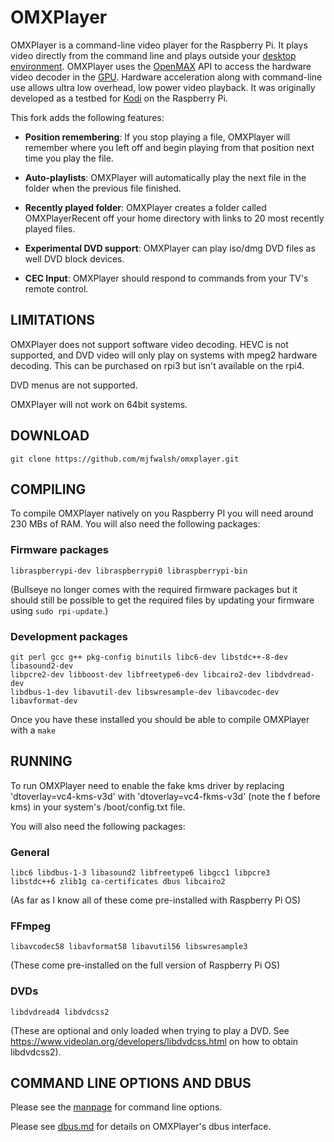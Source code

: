 # OMXPlayer

OMXPlayer is a command-line video player for the Raspberry Pi. It plays
video directly from the command line and plays outside your
[desktop environment](https://en.wikipedia.org/wiki/Desktop_environment). OMXPlayer uses the
[OpenMAX](https://en.wikipedia.org/wiki/OpenMAX) API to access the hardware video decoder in the
[GPU](https://en.wikipedia.org/wiki/Graphics_processing_unit). Hardware
acceleration along with command-line use allows ultra low overhead, low power video playback. It
was originally developed as a testbed for [Kodi](https://en.wikipedia.org/wiki/Kodi_(software))
on the Raspberry Pi.

This fork adds the following features:

* **Position remembering**: If you stop playing a file, OMXPlayer will remember where you
left off and begin playing from that position next time you play the file.

* **Auto-playlists**: OMXPlayer will automatically play the next file in the folder when the
previous file finished.

* **Recently played folder**: OMXPlayer creates a folder called OMXPlayerRecent off your home
directory with links to 20 most recently played files.

* **Experimental DVD support**: OMXPlayer can play iso/dmg DVD files as well DVD block devices.

* **CEC Input**: OMXPlayer should respond to commands from your TV's remote control.

## LIMITATIONS

OMXPlayer does not support software video decoding. HEVC is not supported, and DVD video
will only play on systems with mpeg2 hardware decoding. This can be purchased on rpi3 but
isn't available on the rpi4.

DVD menus are not supported.

OMXPlayer will not work on 64bit systems.

## DOWNLOAD

    git clone https://github.com/mjfwalsh/omxplayer.git

## COMPILING

To compile OMXPlayer natively on you Raspberry PI you will need around 230 MBs of RAM. You will
also need the following packages:

### Firmware packages

    libraspberrypi-dev libraspberrypi0 libraspberrypi-bin

(Bullseye no longer comes with the required firmware packages but it should still be possible to
get the required files by updating your firmware using `sudo rpi-update`.)

### Development packages

    git perl gcc g++ pkg-config binutils libc6-dev libstdc++-8-dev libasound2-dev
    libpcre2-dev libboost-dev libfreetype6-dev libcairo2-dev libdvdread-dev
    libdbus-1-dev libavutil-dev libswresample-dev libavcodec-dev libavformat-dev

Once you have these installed you should be able to compile OMXPlayer with a `make`

## RUNNING

To run OMXPlayer need to enable the fake kms driver by replacing 'dtoverlay=vc4-kms-v3d'
with 'dtoverlay=vc4-fkms-v3d' (note the f before kms) in your system's /boot/config.txt
file.

You will also need the following packages:

### General

    libc6 libdbus-1-3 libasound2 libfreetype6 libgcc1 libpcre3
    libstdc++6 zlib1g ca-certificates dbus libcairo2

(As far as I know all of these come pre-installed with Raspberry Pi OS)

### FFmpeg

    libavcodec58 libavformat58 libavutil56 libswresample3

(These come pre-installed on the full version of Raspberry Pi OS)

### DVDs

    libdvdread4 libdvdcss2

(These are optional and only loaded when trying to play a DVD. See
https://www.videolan.org/developers/libdvdcss.html on how to obtain libdvdcss2).

## COMMAND LINE OPTIONS AND DBUS

Please see the [manpage](omxplayer.pod) for command line options.

Please see [dbus.md](dbus.md) for details on OMXPlayer's dbus interface.
